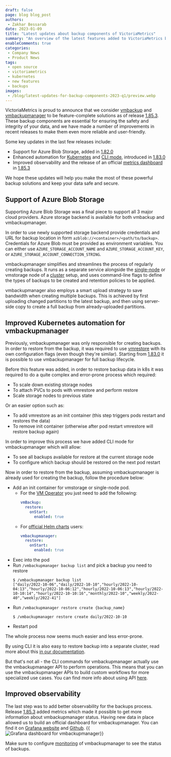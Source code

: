 ```yaml
---
draft: false
page: blog blog_post
authors:
 - Zakhar Bessarab
date: 2023-01-09
title: "Latest updates about backup components of VictoriaMetrics"
summary: "An overview of the latest features added to VictoriaMetrics backup components."
enableComments: true
categories: 
 - Company News
 - Product News
tags:
 - open source
 - victoriametrics
 - kubernetes
 - new features
 - backups
images:
 - /blog/latest-updates-for-backup-components-2023-q1/preview.webp
---
```


VictoriaMetrics is proud to announce that we consider [vmbackup](https://docs.victoriametrics.com/vmbackup.html) and [vmbackupmanager](https://docs.victoriametrics.com/vmbackupmanager.html) to be feature-complete solutions as of release [1.85.3](https://docs.victoriametrics.com/CHANGELOG.html#v1853). These backup components are essential for ensuring the safety and integrity of your data, and we have made a number of improvements in recent releases to make them even more reliable and user-friendly.

Some key updates in the last few releases include:
- Support for Azure Blob Storage, added in [1.82.0](https://docs.victoriametrics.com/CHANGELOG.html#v1820)
- Enhanced automation for [Kubernetes](https://docs.victoriametrics.com/vmbackupmanager.html#how-to-restore-in-kubernetes) and [CLI mode](https://docs.victoriametrics.com/vmbackupmanager.html#cli), introduced in [1.83.0](https://docs.victoriametrics.com/CHANGELOG.html#v1830)
- Improved observability and the release of an official [metrics dashboard](https://github.com/VictoriaMetrics/VictoriaMetrics/blob/master/dashboards/backupmanager.json) in [1.85.3](https://docs.victoriametrics.com/CHANGELOG.html#v1853)

We hope these updates will help you make the most of these powerful backup solutions and keep your data safe and secure.

## Support of Azure Blob Storage

Supporting Azure Blob Storage was a final piece to support all 3 major cloud providers. Azure storage backend is available for both vmbackup and vmbackupmanager.

In order to use newly supported storage backend provide credentials and URL for backup location in form `azblob://<container>/<path/to/backup>`.
Credentials for Azure Blob must be provided as environment variables. You can either use `AZURE_STORAGE_ACCOUNT_NAME` and `AZURE_STORAGE_ACCOUNT_KEY`, or `AZURE_STORAGE_ACCOUNT_CONNECTION_STRING`.

vmbackupmanager simplifies and streamlines the process of regularly creating backups. It runs as a separate service alongside the [single-node](https://docs.victoriametrics.com/Single-server-VictoriaMetrics.html) or vmstorage node of a [cluster](https://docs.victoriametrics.com/Cluster-VictoriaMetrics.html) setup, and uses command-line flags to define the types of backups to be created and retention policies to be applied.

vmbackupmanager also employs a smart upload strategy to save bandwidth when creating multiple backups. This is achieved by first uploading changed partitions to the latest backup, and then using server-side copy to create a full backup from already-uploaded partitions.

## Improved Kubernetes automation for vmbackupmanager

Previously, vmbackupmanager was only responsible for creating backups. In order to restore from the backup, it was required to use [vmrestore](https://docs.victoriametrics.com/vmrestore.html) with its own configuration flags (even though they're similar).
Starting from [1.83.0](https://docs.victoriametrics.com/CHANGELOG.html#v1830) it is possible to use vmbackupmanager for full backup lifecycle.

Before this feature was added, in order to restore backup data in k8s it was required to do a quite complex and error-prone process which required:
- To scale down existing storage nodes
- To attach PVCs to pods with vmrestore and perform restore
- Scale storage nodes to previous state

Or an easier option such as:
- To add vmrestore as an init container (this step triggers pods restart and restores the data)
- To remove init container (otherwise after pod restart vmrestore will restore backup again)

In order to improve this process we have added CLI mode for vmbackupmanager which will allow:
- To see all backups available for restore at the current storage node
- To configure which backup should be restored on the next pod restart

Now in order to restore from the backup, assuming vmbackupmanager is already used for creating the backup, follow the procedure below:
- Add an init container for vmstorage or single-node pod.
  - For the [VM Operator](https://docs.victoriametrics.com/operator/VictoriaMetrics-Operator.html) you just need to add the following:
    ```yaml
    vmBackup:
      restore:
        onStart:
          enabled: true
    ```
  - For [official Helm charts](https://github.com/VictoriaMetrics/helm-charts) users:
    ```yaml
    vmbackupmanager:
      restore:
        onStart:
          enabled: true
    ```
- Exec into the pod
- Run `/vmbackupmanager backup list` and pick a backup you need to restore
  ```console
  $ /vmbackupmanager backup list
  ["daily/2022-10-06","daily/2022-10-10","hourly/2022-10-04:13","hourly/2022-10-06:12","hourly/2022-10-06:13","hourly/2022-10-10:14","hourly/2022-10-10:16","monthly/2022-10","weekly/2022-40","weekly/2022-41"]
  ```
- Run `/vmbackupmanager restore create {backup_name}`
  ```console
  $ /vmbackupmanager restore create daily/2022-10-10
  ```
- Restart pod

The whole process now seems much easier and less error-prone.

By using CLI it is also easy to restore backup into a separate cluster, read more about this [in our documentation](https://docs.victoriametrics.com/vmbackupmanager.html#restore-cluster-into-another-cluster).

But that's not all - the CLI commands for vmbackupmanager actually use the vmbackupmanager API to perform operations. This means that you can use the vmbackupmanager APIs to build custom workflows for more specialized use cases.
You can find more info about using API [here](https://docs.victoriametrics.com/vmbackupmanager.html#api-methods).

## Improved observability

The last step was to add better observability for the backups process. Release [1.85.3](https://docs.victoriametrics.com/CHANGELOG.html#v1853) added metrics which made it possible to get more information about vmbackupmanager status.
Having new data in place allowed us to build an official dashboard for vmbackupmanager. You can find it on [Grafana website](https://grafana.com/grafana/dashboards/17798-victoriametrics-backupmanager/) and [Github](https://github.com/VictoriaMetrics/VictoriaMetrics/blob/master/dashboards/backupmanager.json).
{{<image href="/blog/latest-updates-for-backup-components-2023-q1/grafana-vmbackupmanager-dashboard.webp" alt="Grafana dashboard for vmbackupmanager" >}}

Make sure to configure [monitoring](https://docs.victoriametrics.com/vmbackupmanager.html#monitoring) of vmbackupmanager to see the status of backups.
